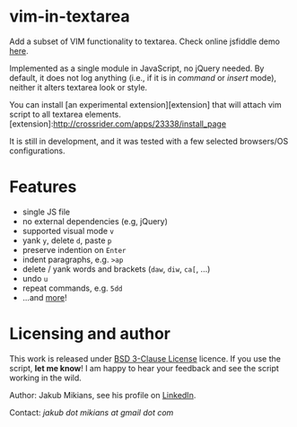 # vim-in-textarea #

Add a subset of VIM functionality to textarea. Check online jsfiddle demo [here][demo-link].

[demo-link]: http://jsfiddle.net/YBaHC/1/

Implemented as a single module in JavaScript, no jQuery needed.  By default, it
does not log anything (i.e., if it is in *command* or *insert* mode), neither
it alters textarea look or style.

You can install [an experimental extension][extension] that will attach vim script to all textarea elements.
[extension]:http://crossrider.com/apps/23338/install_page

It is still in development, and it was tested with a few selected browsers/OS configurations.

# Features #

* single JS file
* no external dependencies (e.g, jQuery)
* supported visual mode `v`
* yank `y`, delete `d`, paste `p`
* preserve indention on `Enter`
* indent paragraphs, e.g. `>ap`
* delete / yank words and brackets (`daw`, `diw`, `ca[`, ...)
* undo `u`
* repeat commands, e.g. `5dd`
* ...and [more][available commands]!

[available commands]:https://github.com/jakub-m/vim-in-textarea/wiki/Available-commands

# Licensing and author #

This work is released under [BSD 3-Clause License][bsd] licence. If you use the script, **let me know**! I am happy to hear your feedback and see the script working in the wild.

[bsd]:http://opensource.org/licenses/BSD-3-Clause

Author: Jakub Mikians, see his profile on [LinkedIn][linkedin].

Contact: *jakub dot mikians at gmail dot com*

[linkedin]: http://www.linkedin.com/pub/jakub-mikians/19/549/608




